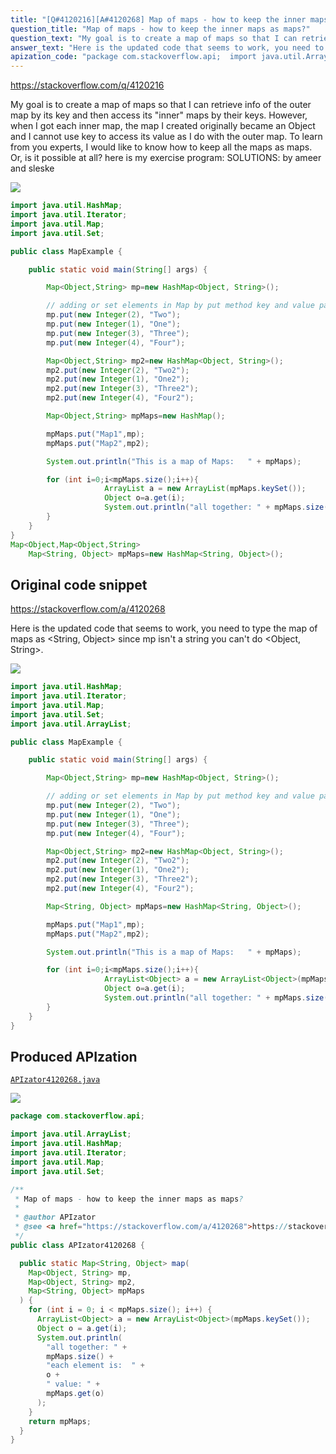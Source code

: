 ```yaml
---
title: "[Q#4120216][A#4120268] Map of maps - how to keep the inner maps as maps?"
question_title: "Map of maps - how to keep the inner maps as maps?"
question_text: "My goal is to create a map of maps so that I can retrieve info of the outer map by its key and then access its \"inner\" maps by their keys. However, when I got each inner map, the map I created originally became an Object and I cannot use key to access its value as I do with the outer map. To learn from you experts, I would like to know how to keep all the maps as maps.  Or, is it possible at all? here is my exercise program: SOLUTIONS: by ameer and sleske"
answer_text: "Here is the updated code that seems to work, you need to type the map of maps as <String, Object> since mp isn't a string you can't do <Object, String>."
apization_code: "package com.stackoverflow.api;  import java.util.ArrayList; import java.util.HashMap; import java.util.Iterator; import java.util.Map; import java.util.Set;  /**  * Map of maps - how to keep the inner maps as maps?  *  * @author APIzator  * @see <a href=\"https://stackoverflow.com/a/4120268\">https://stackoverflow.com/a/4120268</a>  */ public class APIzator4120268 {    public static Map<String, Object> map(     Map<Object, String> mp,     Map<Object, String> mp2,     Map<String, Object> mpMaps   ) {     for (int i = 0; i < mpMaps.size(); i++) {       ArrayList<Object> a = new ArrayList<Object>(mpMaps.keySet());       Object o = a.get(i);       System.out.println(         \"all together: \" +         mpMaps.size() +         \"each element is:  \" +         o +         \" value: \" +         mpMaps.get(o)       );     }     return mpMaps;   } }"
---
```


https://stackoverflow.com/q/4120216

My goal is to create a map of maps so that I can retrieve info of the outer map by its key and then access its &quot;inner&quot; maps by their keys.
However, when I got each inner map, the map I created originally became an Object and I cannot use key to access its value as I do with the outer map.
To learn from you experts, I would like to know how to keep all the maps as maps.  Or, is it possible at all?
here is my exercise program:
SOLUTIONS:
by ameer and sleske


<div class="code-logo"><img src="/stackoverflow.png" /></div>

```java
import java.util.HashMap;
import java.util.Iterator;
import java.util.Map;
import java.util.Set;

public class MapExample {

    public static void main(String[] args) {

        Map<Object,String> mp=new HashMap<Object, String>();

        // adding or set elements in Map by put method key and value pair
        mp.put(new Integer(2), "Two");
        mp.put(new Integer(1), "One");
        mp.put(new Integer(3), "Three");
        mp.put(new Integer(4), "Four");

        Map<Object,String> mp2=new HashMap<Object, String>();
        mp2.put(new Integer(2), "Two2");
        mp2.put(new Integer(1), "One2");
        mp2.put(new Integer(3), "Three2");
        mp2.put(new Integer(4), "Four2");

        Map<Object,String> mpMaps=new HashMap();

        mpMaps.put("Map1",mp);
        mpMaps.put("Map2",mp2);

        System.out.println("This is a map of Maps:   " + mpMaps); 

        for (int i=0;i<mpMaps.size();i++){
                     ArrayList a = new ArrayList(mpMaps.keySet());
                     Object o=a.get(i);
                     System.out.println("all together: " + mpMaps.size() + "each element is:  " + o + " value: " + mpMaps.get(o));
        }             
    }
}
Map<Object,Map<Object,String>
    Map<String, Object> mpMaps=new HashMap<String, Object>();
```


## Original code snippet

https://stackoverflow.com/a/4120268

Here is the updated code that seems to work, you need to type the map of maps as &lt;String, Object&gt; since mp isn&#x27;t a string you can&#x27;t do &lt;Object, String&gt;.

<div class="code-logo"><img src="/stackoverflow.png" /></div>

```java
import java.util.HashMap;
import java.util.Iterator;
import java.util.Map;
import java.util.Set;
import java.util.ArrayList;

public class MapExample {

    public static void main(String[] args) {

        Map<Object,String> mp=new HashMap<Object, String>();

        // adding or set elements in Map by put method key and value pair
        mp.put(new Integer(2), "Two");
        mp.put(new Integer(1), "One");
        mp.put(new Integer(3), "Three");
        mp.put(new Integer(4), "Four");

        Map<Object,String> mp2=new HashMap<Object, String>();
        mp2.put(new Integer(2), "Two2");
        mp2.put(new Integer(1), "One2");
        mp2.put(new Integer(3), "Three2");
        mp2.put(new Integer(4), "Four2");

        Map<String, Object> mpMaps=new HashMap<String, Object>();

        mpMaps.put("Map1",mp);
        mpMaps.put("Map2",mp2);

        System.out.println("This is a map of Maps:   " + mpMaps); 

        for (int i=0;i<mpMaps.size();i++){
                     ArrayList<Object> a = new ArrayList<Object>(mpMaps.keySet());
                     Object o=a.get(i);
                     System.out.println("all together: " + mpMaps.size() + "each element is:  " + o + " value: " + mpMaps.get(o));
        }             
    }
}
```

## Produced APIzation

[`APIzator4120268.java`](https://github.com/pasqualesalza/apization/raw/main/data/search/APIzator4120268.java)

<div class="code-logo"><img src="/apizator.png" /></div>

```java
package com.stackoverflow.api;

import java.util.ArrayList;
import java.util.HashMap;
import java.util.Iterator;
import java.util.Map;
import java.util.Set;

/**
 * Map of maps - how to keep the inner maps as maps?
 *
 * @author APIzator
 * @see <a href="https://stackoverflow.com/a/4120268">https://stackoverflow.com/a/4120268</a>
 */
public class APIzator4120268 {

  public static Map<String, Object> map(
    Map<Object, String> mp,
    Map<Object, String> mp2,
    Map<String, Object> mpMaps
  ) {
    for (int i = 0; i < mpMaps.size(); i++) {
      ArrayList<Object> a = new ArrayList<Object>(mpMaps.keySet());
      Object o = a.get(i);
      System.out.println(
        "all together: " +
        mpMaps.size() +
        "each element is:  " +
        o +
        " value: " +
        mpMaps.get(o)
      );
    }
    return mpMaps;
  }
}

```